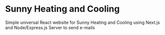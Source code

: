 # Sunny Heating and Cooling
Simple universal React website for Sunny Heating and Cooling using Next.js and Node/Express.js Server to send e-mails

